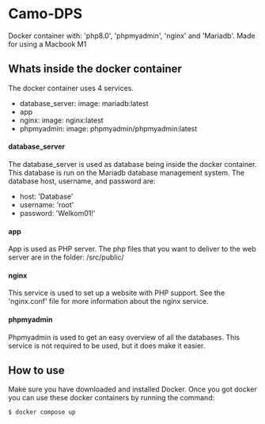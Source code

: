 # Camo-DPS
 Docker container with: 'php8.0', 'phpmyadmin', 'nginx' and 'Mariadb'.
 Made for using a Macbook M1


## Whats inside the docker container
 The docker container uses 4 services.
 * database_server: image: mariadb:latest
 * app
 * nginx: image: nginx:latest
 * phpmyadmin: image: phpmyadmin/phpmyadmin:latest

#### database_server
 The database_server is used as database being inside the docker container. This database is run on the Mariadb database management system.
 The database host, username, and password are:
 * host: 'Database'
 * username: 'root'
 * password: 'Welkom01!'

#### app
 App is used as PHP server. The php files that you want to deliver to the web server are in the folder: /src/public/

#### nginx
 This service is used to set up a website with PHP support. See the 'nginx.conf' file for more information about the nginx service.

#### phpmyadmin
 Phpmyadmin is used to get an easy overview of all the databases. This service is not required to be used, but it does make it easier.


## How to use
 Make sure you have downloaded and installed Docker.
 Once you got docker you can use these docker containers by running the command:

    $ docker compose up
